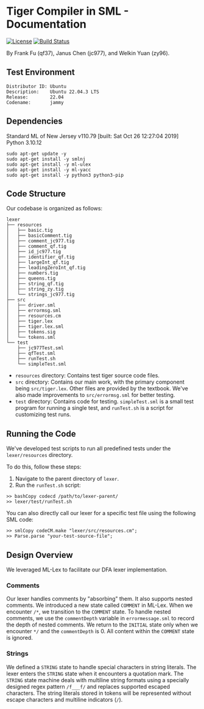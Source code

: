 # Tiger Compiler in SML - Documentation

[![License](https://img.shields.io/badge/License-GLPv3-blue.svg)](https://gitlab.oit.duke.edu/zy96/553-compiler/-/blob/main/LICENSE)
[![Build Status](https://gitlab.oit.duke.edu/zy96/553-compiler/badges/main/pipeline.svg)](https://gitlab.oit.duke.edu/zy96/553-compiler/pipelines)

By Frank Fu (qf37), Janus Chen (jc977), and Welkin Yuan (zy96).

## Test Environment
```
Distributor ID: Ubuntu  
Description:    Ubuntu 22.04.3 LTS  
Release:        22.04  
Codename:       jammy  
```

## Dependencies
Standard ML of New Jersey v110.79 [built: Sat Oct 26 12:27:04 2019]  
Python 3.10.12  
```
sudo apt-get update -y  
sudo apt-get install -y smlnj  
sudo apt-get install -y ml-ulex  
sudo apt-get install -y ml-yacc
sudo apt-get install -y python3 python3-pip  
```

## Code Structure

Our codebase is organized as follows:

```
lexer
├── resources 
│   ├── basic.tig
│   ├── basicComment.tig
│   ├── comment_jc977.tig
│   ├── comment_qf.tig
│   ├── id_jc977.tig
│   ├── identifier_qf.tig
│   ├── largeInt_qf.tig
│   ├── leadingZeroInt_qf.tig
│   ├── numbers.tig
│   ├── queens.tig
│   ├── string_qf.tig
│   ├── string_zy.tig
│   └── strings_jc977.tig
├── src
│   ├── driver.sml
│   ├── errormsg.sml
│   ├── resources.cm
│   ├── tiger.lex
│   ├── tiger.lex.sml
│   ├── tokens.sig
│   └── tokens.sml
└── test
    ├── jc977Test.sml
    ├── qfTest.sml
    ├── runTest.sh
    └── simpleTest.sml
```

- `resources` directory: Contains test tiger source code files.
- `src` directory: Contains our main work, with the primary component being `src/tiger.lex`. Other files are provided by the textbook. We've also made improvements to `src/errormsg.sml` for better testing.
- `test` directory: Contains code for testing. `simpleTest.sml` is a small test program for running a single test, and `runTest.sh` is a script for customizing test runs.

## Running the Code

We've developed test scripts to run all predefined tests under the `lexer/resources` directory.

To do this, follow these steps:

1. Navigate to the parent directory of `lexer`.
2. Run the `runTest.sh` script:

```
>> bashCopy codecd /path/to/lexer-parent/
>> lexer/test/runTest.sh
```

You can also directly call our lexer for a specific test file using the following SML code:

```
>> smlCopy codeCM.make "lexer/src/resources.cm";
>> Parse.parse "your-test-source-file";
```

## Design Overview

We leveraged ML-Lex to facilitate our DFA lexer implementation.

### Comments

Our lexer handles comments by "absorbing" them. It also supports nested comments. We introduced a new state called `COMMENT` in ML-Lex. When we encounter `/*`, we transition to the `COMMENT` state. To handle nested comments, we use the `commentDepth` variable in `errormessage.sml` to record the depth of nested comments. We return to the `INITIAL` state only when we encounter `*/` and the `commentDepth` is 0. All content within the `COMMENT` state is ignored.

### Strings

We defined a `STRING` state to handle special characters in string literals. The lexer enters the `STRING` state when it encounters a quotation mark. The `STRING` state machine deals with multiline string formats using a specially designed regex pattern `/f___f/` and replaces supported escaped characters. The string literals stored in tokens will be represented without escape characters and multiline indicators (`/`).
